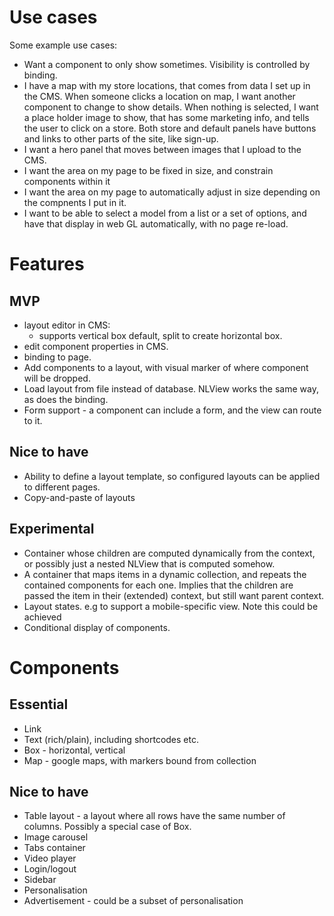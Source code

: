 # Use cases

Some example use cases:
- Want a component to only show sometimes. Visibility is controlled by binding.
- I have a map with my store locations, that comes from data I set up in the CMS. When someone clicks a location
  on map, I want another component to change to show details. When nothing is selected, I want a place holder image
  to show, that has some marketing info, and tells the user to click on a store. Both store and default panels
  have buttons and links to other parts of the site, like sign-up.
- I want a hero panel that moves between images that I upload to the CMS.
- I want the area on my page to be fixed in size, and constrain components within it
- I want the area on my page to automatically adjust in size depending on the compnents I put in it.
- I want to be able to select a model from a list or a set of options, and have that display in web GL automatically,
  with no page re-load.

# Features

## MVP

 *  layout editor in CMS:
     -  supports vertical box default, split to create horizontal box.
 *  edit component properties in CMS.
 *  binding to page.
 *  Add components to a layout, with visual marker of where component will
    be dropped.
 *  Load layout from file instead of database. NLView works the same way,
    as does the binding.
 *  Form support - a component can include a form, and the view can route
    to it.

## Nice to have

 *  Ability to define a layout template, so configured layouts can be applied
    to different pages.
 *  Copy-and-paste of layouts

## Experimental

 *  Container whose children are computed dynamically from the context, or
    possibly just a nested NLView that is computed somehow.
 *  A container that maps items in a dynamic collection, and repeats the
    contained components for each one. Implies that the children are passed
    the item in their (extended) context, but still want parent context.
 *  Layout states. e.g to support a mobile-specific view. Note this could be
    achieved
 *  Conditional display of components.

# Components

## Essential

 *  Link
 *  Text (rich/plain), including shortcodes etc.
 *  Box - horizontal, vertical
 *  Map - google maps, with markers bound from collection

## Nice to have

 *  Table layout - a layout where all rows have the same number of
    columns. Possibly a special case of Box.
 *  Image carousel
 *  Tabs container
 *  Video player
 *  Login/logout
 *  Sidebar
 *  Personalisation
 *  Advertisement - could be a subset of personalisation
